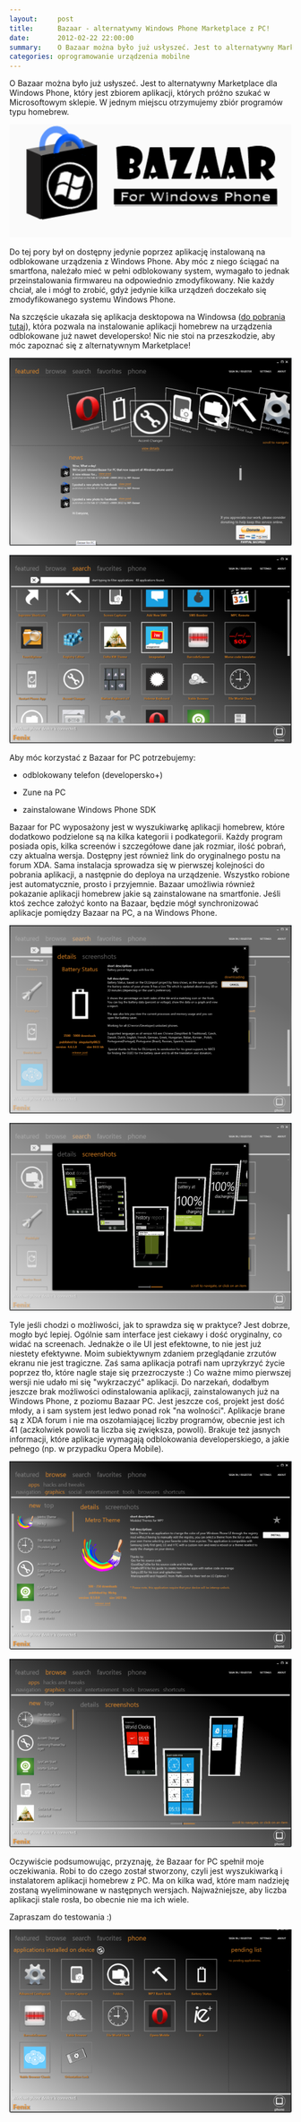 ```yaml
---
layout:     post
title:      Bazaar - alternatywny Windows Phone Marketplace z PC!
date:       2012-02-22 22:00:00
summary:    O Bazaar można było już usłyszeć. Jest to alternatywny Marketplace dla Windows Phone, który jest zbiorem aplikacji, których próżno szukać w Microsoftowym sklepie. W jednym miejscu otrzymujemy zbiór programów typu homebrew. Do tej pory był on dostępny jedynie poprzez aplikację instalowaną na odblokow...
categories: oprogramowanie urządzenia mobilne
---
```




O Bazaar można było już usłyszeć. Jest to alternatywny Marketplace dla Windows Phone, który jest zbiorem aplikacji, których próżno szukać w Microsoftowym sklepie. W jednym miejscu otrzymujemy zbiór programów typu homebrew. 



![desk](https://raw.githubusercontent.com/djfoxer/djfoxer.github.io/master/_img/2012-2-22-_147_/g_-_608x405_-_-_30433x20120222215406_0.png)



Do tej pory był on dostępny jedynie poprzez aplikację instalowaną na odblokowane urządzenia z Windows Phone. Aby móc z niego ściągać na smartfona, należało mieć w pełni odblokowany system, wymagało to jednak przeinstalowania firmwareu na odpowiednio zmodyfikowany. Nie każdy chciał, ale i mógł to zrobić, gdyż jedynie kilka urządzeń doczekało się zmodyfikowanego systemu Windows Phone.

Na szczęście ukazała się aplikacja desktopowa na Windowsa ([do pobrania tutaj](http://118.139.161.234/bazaar/BazaarForPC.aspx)), która pozwala na instalowanie aplikacji homebrew na urządzenia odblokowane już nawet developersko! Nic nie stoi na przeszkodzie, aby móc zapoznać się z alternatywnym Marketplace!


![desk](https://raw.githubusercontent.com/djfoxer/djfoxer.github.io/master/_img/2012-2-22-_147_/g_-_608x405_-_-_30433x20120222212037_0.png)



![desk](https://raw.githubusercontent.com/djfoxer/djfoxer.github.io/master/_img/2012-2-22-_147_/g_-_608x405_-_-_30433x20120222212105_0.png)


Aby móc korzystać z Bazaar  for PC potrzebujemy:



  * odblokowany telefon (developersko+)


  * Zune na PC


  * zainstalowane Windows Phone SDK



Bazaar for PC wyposażony jest w wyszukiwarkę aplikacji homebrew, które dodatkowo podzielone są na kilka kategorii i podkategorii. Każdy program posiada opis, kilka screenów i szczegółowe dane jak rozmiar, ilość pobrań, czy aktualna wersja. Dostępny jest również link do oryginalnego postu na forum XDA. Sama instalacja sprowadza się w pierwszej kolejności do pobrania aplikacji, a następnie do deploya na urządzenie. Wszystko robione jest automatycznie, prosto i przyjemnie. Bazaar umożliwia również pokazanie aplikacji homebrew jakie są zainstalowane na smartfonie. Jeśli ktoś zechce założyć konto na Bazaar, będzie mógł synchronizować aplikacje pomiędzy Bazaar na PC, a na Windows Phone.



![desk](https://raw.githubusercontent.com/djfoxer/djfoxer.github.io/master/_img/2012-2-22-_147_/g_-_608x405_-_-_30433x20120222212111_0.png)




![desk](https://raw.githubusercontent.com/djfoxer/djfoxer.github.io/master/_img/2012-2-22-_147_/g_-_608x405_-_-_30433x20120222212118_0.png)



Tyle jeśli chodzi o możliwości, jak to sprawdza się w praktyce? Jest dobrze, mogło być lepiej. Ogólnie sam interface jest ciekawy i dość oryginalny, co widać na screenach. Jednakże o ile UI jest efektowne, to nie jest już niestety efektywne. Moim subiektywnym zdaniem przeglądanie zrzutów ekranu nie jest tragiczne. Zaś sama aplikacja potrafi nam uprzykrzyć życie poprzez tło, które nagle staje się przezroczyste :) Co ważne mimo pierwszej wersji nie udało mi się &quot;wykrzaczyć&quot; aplikacji. Do narzekań, dodałbym jeszcze brak możliwości odinstalowania aplikacji, zainstalowanych już na Windows Phone, z poziomu Bazaar PC. Jest jeszcze coś, projekt jest dość młody, a i sam system jest ledwo ponad rok &quot;na wolności&quot;. Aplikacje brane są z XDA forum i nie ma oszołamiającej liczby programów, obecnie jest ich 41 (aczkolwiek powoli ta liczba się zwiększa, powoli). Brakuje też jasnych informacji, które aplikacje wymagają odblokowania developerskiego, a jakie pełnego (np. w przypadku Opera Mobile).




![desk](https://raw.githubusercontent.com/djfoxer/djfoxer.github.io/master/_img/2012-2-22-_147_/g_-_608x405_-_-_30433x20120222212138_0.png)




![desk](https://raw.githubusercontent.com/djfoxer/djfoxer.github.io/master/_img/2012-2-22-_147_/g_-_608x405_-_-_30433x20120222212222_0.png)



Oczywiście podsumowując, przyznaję, że Bazaar  for PC spełnił moje oczekiwania. Robi to do czego został stworzony, czyli jest wyszukiwarką i instalatorem aplikacji homebrew z PC. Ma on kilka wad, które mam nadzieję zostaną wyeliminowane w następnych wersjach. Najważniejsze, aby liczba aplikacji stale rosła, bo obecnie nie ma ich wiele.

Zapraszam do testowania :)



![desk](https://raw.githubusercontent.com/djfoxer/djfoxer.github.io/master/_img/2012-2-22-_147_/g_-_608x405_-_-_30433x20120222212131_0.png)

